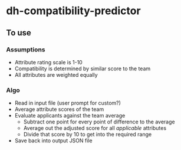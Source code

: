 # dh-compatibility-predictor

## To use

### Assumptions
  * Attribute rating scale is 1-10
  * Compatibility is determined by similar score to the team
  * All attributes are weighted equally

### Algo
  * Read in input file (user prompt for custom?)
  * Average attribute scores of the team
  * Evaluate applicants against the team average
    * Subtract one point for every point of difference to the average
    * Average out the adjusted score for all *applicable* attributes
    * Divide that score by 10 to get into the required range
  * Save back into output JSON file